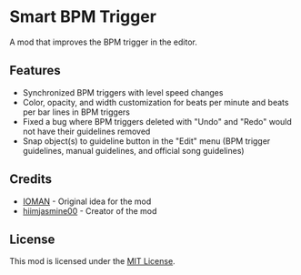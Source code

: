 # Smart BPM Trigger
A mod that improves the BPM trigger in the editor.

## Features
- Synchronized BPM triggers with level speed changes
- Color, opacity, and width customization for beats per minute and beats per bar lines in BPM triggers
- Fixed a bug where BPM triggers deleted with "Undo" and "Redo" would not have their guidelines removed 
- Snap object(s) to guideline button in the "Edit" menu (BPM trigger guidelines, manual guidelines, and official song guidelines)

## Credits
- [IOMAN](https://gdbrowser.com/u/8265048) - Original idea for the mod
- [hiimjasmine00](https://gdbrowser.com/u/7466002) - Creator of the mod

## License
This mod is licensed under the [MIT License](./LICENSE).
